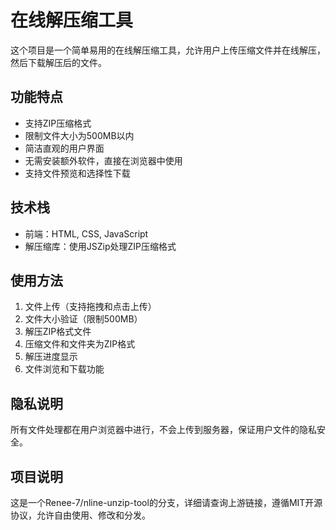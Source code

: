 # 在线解压缩工具

这个项目是一个简单易用的在线解压缩工具，允许用户上传压缩文件并在线解压，然后下载解压后的文件。

## 功能特点

- 支持ZIP压缩格式
- 限制文件大小为500MB以内
- 简洁直观的用户界面
- 无需安装额外软件，直接在浏览器中使用
- 支持文件预览和选择性下载

## 技术栈

- 前端：HTML, CSS, JavaScript
- 解压缩库：使用JSZip处理ZIP压缩格式

## 使用方法

1. 文件上传（支持拖拽和点击上传）
2. 文件大小验证（限制500MB）
3. 解压ZIP格式文件
4. 压缩文件和文件夹为ZIP格式
5. 解压进度显示
6. 文件浏览和下载功能

## 隐私说明

所有文件处理都在用户浏览器中进行，不会上传到服务器，保证用户文件的隐私安全。 

## 项目说明

这是一个Renee-7/nline-unzip-tool的分支，详细请查询上游链接，遵循MIT开源协议，允许自由使用、修改和分发。